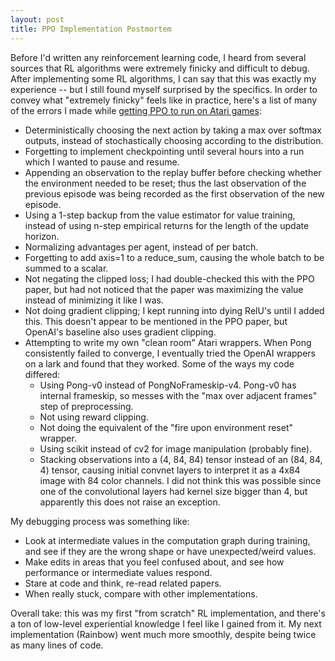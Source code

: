 ```yaml
---
layout: post
title: PPO Implementation Postmortem
---
```


Before I'd written any reinforcement learning code, I heard from several sources that RL algorithms were extremely finicky and difficult to debug.  After implementing some RL algorithms, I can say that this was exactly my experience -- but I still found myself surprised by the specifics.  In order to convey what "extremely finicky" feels like in practice, here's a list of many of the errors I made while [getting PPO to run on Atari games](https://github.com/coreystaten/deeprl-ppo):
* Deterministically choosing the next action by taking a max over softmax outputs, instead of stochastically choosing according to the distribution.
* Forgetting to implement checkpointing until several hours into a run which I wanted to pause and resume.
* Appending an observation to the replay buffer before checking whether the environment needed to be reset; thus the last observation of the previous episode was being recorded as the first observation of the new episode.
* Using a 1-step backup from the value estimator for value training, instead of using n-step empirical returns for the length of the update horizon.
* Normalizing advantages per agent, instead of per batch.
* Forgetting to add axis=1 to a reduce_sum, causing the whole batch to be summed to a scalar.
* Not negating the clipped loss; I had double-checked this with the PPO paper, but had not noticed that the paper was maximizing the value instead of minimizing it like I was.
* Not doing gradient clipping; I kept running into dying RelU's until I added this.  This doesn't appear to be mentioned in the PPO paper, but OpenAI's baseline also uses gradient clipping.
* Attempting to write my own "clean room" Atari wrappers.  When Pong consistently failed to converge, I eventually tried the OpenAI wrappers on a lark and found that they worked.  Some of the ways my code differed:
    * Using Pong-v0 instead of PongNoFrameskip-v4.  Pong-v0 has internal frameskip, so messes with the "max over adjacent frames" step of preprocessing.
    * Not using reward clipping.
    * Not doing the equivalent of the "fire upon environment reset" wrapper.
    * Using scikit instead of cv2 for image manipulation (probably fine).
    * Stacking observations into a (4, 84, 84) tensor instead of an (84, 84, 4) tensor, causing initial convnet layers to interpret it as a 4x84 image with 84 color channels.  I did not think this was possible since one of the convolutional layers had kernel size bigger than 4, but apparently this does not raise an exception.

My debugging process was something like:
* Look at intermediate values in the computation graph during training, and see if they are the wrong shape or have unexpected/weird values.
* Make edits in areas that you feel confused about, and see how performance or intermediate values respond.
* Stare at code and think, re-read related papers.
* When really stuck, compare with other implementations.

Overall take: this was my first "from scratch" RL implementation, and there's a ton of low-level experiential knowledge I feel like I gained from it.  My next implementation (Rainbow) went much more smoothly, despite being twice as many lines of code. 

